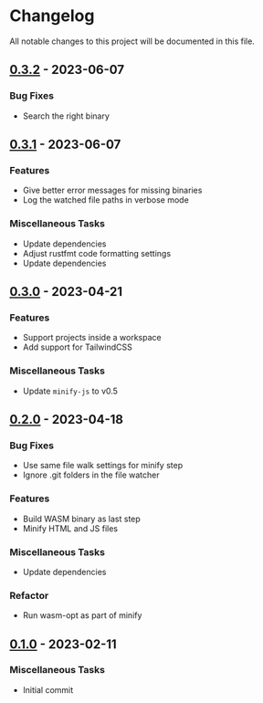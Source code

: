 # Changelog

All notable changes to this project will be documented in this file.

## [0.3.2] - 2023-06-07

### Bug Fixes

- Search the right binary

[0.3.2]: https://github.com/dnaka91/wazzup/compare/v0.3.1...v0.3.2

## [0.3.1] - 2023-06-07

### Features

- Give better error messages for missing binaries
- Log the watched file paths in verbose mode

### Miscellaneous Tasks

- Update dependencies
- Adjust rustfmt code formatting settings
- Update dependencies

[0.3.1]: https://github.com/dnaka91/wazzup/compare/v0.3.0...v0.3.1

## [0.3.0] - 2023-04-21

### Features

- Support projects inside a workspace
- Add support for TailwindCSS

### Miscellaneous Tasks

- Update `minify-js` to v0.5

[0.3.0]: https://github.com/dnaka91/wazzup/compare/v0.2.0...v0.3.0

## [0.2.0] - 2023-04-18

### Bug Fixes

- Use same file walk settings for minify step
- Ignore .git folders in the file watcher

### Features

- Build WASM binary as last step
- Minify HTML and JS files

### Miscellaneous Tasks

- Update dependencies

### Refactor

- Run wasm-opt as part of minify

[0.2.0]: https://github.com/dnaka91/wazzup/compare/v0.1.0...v0.2.0

## [0.1.0] - 2023-02-11

### Miscellaneous Tasks

- Initial commit

[0.1.0]: https://github.com/dnaka91/wazzup/releases/tag/v0.1.0

<!-- generated by git-cliff -->
